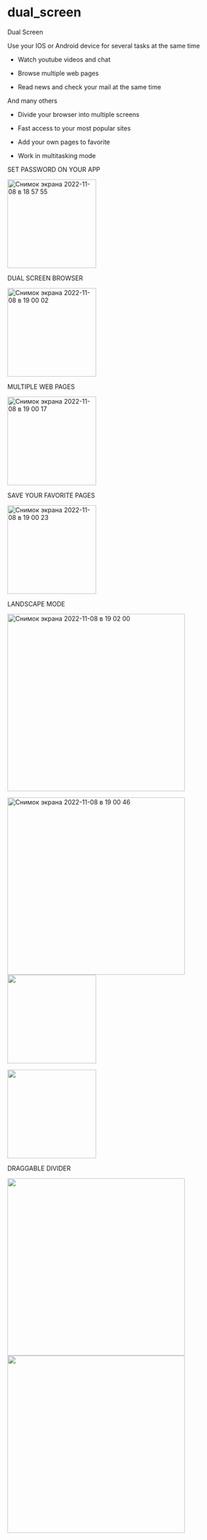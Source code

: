 # dual_screen


Dual Screen 

Use your IOS or Android device for several tasks at the same time

- Watch youtube videos and chat

- Browse multiple web pages

- Read news and check your mail at the same time

And many others


- Divide your browser into multiple screens

- Fast access to your most popular sites

- Add your own pages to favorite

- Work in multitasking mode

SET PASSWORD ON YOUR APP

<img width="200" alt="Снимок экрана 2022-11-08 в 18 57 55" src="https://user-images.githubusercontent.com/111867806/200573328-7f0cb241-32a2-47c3-b575-89df0bf8061c.png">  

DUAL SCREEN BROWSER

<img width="200" alt="Снимок экрана 2022-11-08 в 19 00 02" src="https://user-images.githubusercontent.com/111867806/200574191-7944fc8a-9081-45a0-b8a8-4082e251c9c7.png">    

MULTIPLE WEB PAGES

<img width="200" alt="Снимок экрана 2022-11-08 в 19 00 17" src="https://user-images.githubusercontent.com/111867806/200574401-73c39a8c-6b73-48e4-9a81-203ce4bb3e5e.png">    

SAVE YOUR FAVORITE PAGES

<img width="200" alt="Снимок экрана 2022-11-08 в 19 00 23" src="https://user-images.githubusercontent.com/111867806/200574633-0cf72f10-939c-428d-b5fb-01d0c07b5039.png">

LANDSCAPE MODE

<img width="400" alt="Снимок экрана 2022-11-08 в 19 02 00" src="https://user-images.githubusercontent.com/111867806/200575005-83d5608e-5663-44b1-ab47-fc305118ac59.png">   

<img width="400" alt="Снимок экрана 2022-11-08 в 19 00 46" src="https://user-images.githubusercontent.com/111867806/200575243-1b26048a-173e-4ce4-84e3-a2afb8f30319.png"> <img src="https://user-images.githubusercontent.com/111867806/200572579-1abd3529-5271-40b8-8243-c98a5cb66145.gif" width="200"> 

<img src="https://user-images.githubusercontent.com/111867806/200572611-1fca1fb7-dffb-4343-9a97-fd74ab3c8c05.gif" width="200">

DRAGGABLE DIVIDER

<img src="https://user-images.githubusercontent.com/111867806/200572650-7fc7e387-6923-40a2-9763-8a8bf5712d83.gif" width="400"> 

<img src="https://user-images.githubusercontent.com/111867806/200572627-03ce5428-d9fa-4790-be82-a3e5378249f5.gif" width="400">  












